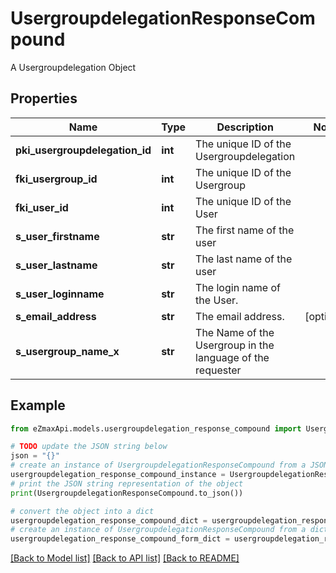 # UsergroupdelegationResponseCompound

A Usergroupdelegation Object

## Properties

Name | Type | Description | Notes
------------ | ------------- | ------------- | -------------
**pki_usergroupdelegation_id** | **int** | The unique ID of the Usergroupdelegation | 
**fki_usergroup_id** | **int** | The unique ID of the Usergroup | 
**fki_user_id** | **int** | The unique ID of the User | 
**s_user_firstname** | **str** | The first name of the user | 
**s_user_lastname** | **str** | The last name of the user | 
**s_user_loginname** | **str** | The login name of the User. | 
**s_email_address** | **str** | The email address. | [optional] 
**s_usergroup_name_x** | **str** | The Name of the Usergroup in the language of the requester | 

## Example

```python
from eZmaxApi.models.usergroupdelegation_response_compound import UsergroupdelegationResponseCompound

# TODO update the JSON string below
json = "{}"
# create an instance of UsergroupdelegationResponseCompound from a JSON string
usergroupdelegation_response_compound_instance = UsergroupdelegationResponseCompound.from_json(json)
# print the JSON string representation of the object
print(UsergroupdelegationResponseCompound.to_json())

# convert the object into a dict
usergroupdelegation_response_compound_dict = usergroupdelegation_response_compound_instance.to_dict()
# create an instance of UsergroupdelegationResponseCompound from a dict
usergroupdelegation_response_compound_form_dict = usergroupdelegation_response_compound.from_dict(usergroupdelegation_response_compound_dict)
```
[[Back to Model list]](../README.md#documentation-for-models) [[Back to API list]](../README.md#documentation-for-api-endpoints) [[Back to README]](../README.md)


